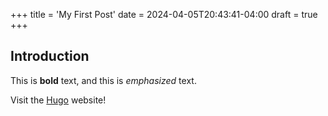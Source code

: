 +++
title = 'My First Post'
date = 2024-04-05T20:43:41-04:00
draft = true
+++

## Introduction

This is **bold** text, and this is *emphasized* text.

Visit the [Hugo](https://gohugo.io) website!
